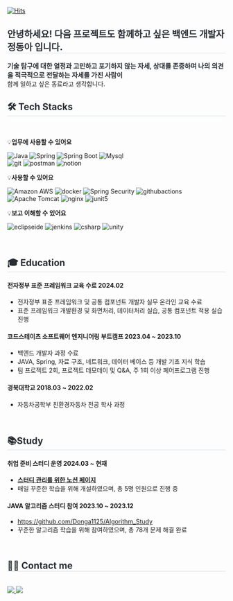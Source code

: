  
[![Hits](https://hits.seeyoufarm.com/api/count/incr/badge.svg?url=https%3A%2F%2Fgithub.com%2FDonga1125%2Fhit-counter&count_bg=%2378D3F7&title_bg=%23C1A2F3&icon=&icon_color=%23E7E7E7&title=hits&edge_flat=true)](https://hits.seeyoufarm.com)
</div>
 <div style="text-align: left;"> 
    <h2 style="border-bottom: 1px solid #d8dee4; color: #282d33;"> 안녕하세요! 다음 프로젝트도 함께하고 싶은 백엔드 개발자 정동아 입니다. </h2>  
    <div style="font-weight: 700; font-size: 15px; text-align: left; color: #282d33;"> 기술 탐구에 대한 열정과 고민하고 포기하지 않는 자세, 상대를 존중하며 나의 의견을 적극적으로 전달하는 자세를 가진 사람이 </div> 함께 일하고 싶은 동료라고 생각합니다.  </div> 
 </div>
    <div style="text-align: left;">
    <h2 style="border-bottom: 1px solid #d8dee4; color: #282d33;"> 🛠️ Tech Stacks </h2> <br> 
    <div style="margin: ; text-align: left;" "text-align: left;"> </div>
	    
💡**업무에 사용할 수 있어요**

![Java](https://img.shields.io/badge/Java-007396?style=for-the-badge&logo=OpenJDK&logoColor=white)
![Spring](https://img.shields.io/badge/spring-6DB33F?style=for-the-badge&logo=spring&logoColor=white)
![Spring Boot](https://img.shields.io/badge/spring_boot-6DB33F?style=for-the-badge&logo=springboot&logoColor=white)
![Mysql](https://img.shields.io/badge/mysql-4479A1?style=for-the-badge&logo=mysql&logoColor=white)
<br>
![git](https://img.shields.io/badge/git-F05032?style=for-the-badge&logo=git&logoColor=white)
![postman](https://img.shields.io/badge/postman-FF6C37?style=for-the-badge&logo=postman&logoColor=white)
![notion](https://img.shields.io/badge/notion-000000?style=for-the-badge&logo=notion&logoColor=white)

💡**사용할 수 있어요**

![Amazon AWS](https://img.shields.io/badge/amazonaws-232F3E?style=for-the-badge&logo=amazonaws&logoColor=white)
![docker](https://img.shields.io/badge/docker-2496ED?style=for-the-badge&logo=docker&logoColor=white)
![Spring Security](https://img.shields.io/badge/spring_security-6DB33F?style=for-the-badge&logo=springsecurity&logoColor=white)
![githubactions](https://img.shields.io/badge/githubactions-2088FF?style=for-the-badge&logo=githubactions&logoColor=white)
<br>
![Apache Tomcat](https://img.shields.io/badge/apachetomcat-F8DC75?style=for-the-badge&logo=apachetomcat&logoColor=black)
![nginx](https://img.shields.io/badge/nginx-009639?style=for-the-badge&logo=nginx&logoColor=white)
![junit5](https://img.shields.io/badge/junit5-25A162?style=for-the-badge&logo=junit5&logoColor=white)


💡**보고 이해할 수 있어요**

![eclipseide](https://img.shields.io/badge/eclipseide-2C2255?style=for-the-badge&logo=eclipseide&logoColor=white)
![jenkins](https://img.shields.io/badge/jenkins-D24939?style=for-the-badge&logo=jenkins&logoColor=white)
![csharp](https://img.shields.io/badge/csharp-512BD4?style=for-the-badge&logo=csharp&logoColor=white)
![unity](https://img.shields.io/badge/unity-FFFFFF?style=for-the-badge&logo=unity&logoColor=black)
</div>
<br>

<div style="text-align: left;">
    <h2 style="border-bottom: 1px solid #d8dee4; color: #282d33;"> 🎓 Education </h2> 
    <div style="margin: ; text-align: left;" "text-align: left;"> </div>
	
#### 전자정부 표준 프레임워크 교육 수료 2024.02
- 전자정부 표준 프레임워크 및 공통 컴포넌트 개발자 실무 온라인 교육 수료
- 표준 프레임워크 개발환경 및 화면처리, 데이터처리 실습, 공통 컴포넌트 적용 실습 진행

#### 코드스테이츠 소프트웨어 엔지니어링 부트캠프 2023.04 ~ 2023.10
- 백엔드 개발자 과정 수료
- JAVA, Spring, 자료 구조, 네트워크, 데이터 베이스 등 개발 기초 지식 학습
- 팀 프로젝트 2회, 프로젝트 데모데이 및 Q&A, 주 1회 이상 페어프로그램 진행

#### 경북대학교 2018.03 ~ 2022.02
- 자동차공학부 친환경자동차 전공 학사 과정
  
<br>

<div style="text-align: left;">
    <h2 style="border-bottom: 1px solid #d8dee4; color: #282d33;"> 📚Study </h2>
    <div style="margin: ; text-align: left;" "text-align: left;"> </div>

#### **취업 준비 스터디 운영** 2024.03 ~ 현재

- [**스터디 관리를 위한 노션 페이지**](https://www.notion.so/04dfec43007d44f3a74676b01e814ec8?pvs=21)
- 매일 꾸준한 학습을 위해 개설하였으며, 총 5명 인원으로 진행 중

#### **JAVA 알고리즘 스터디 참여** 2023.10 ~ 2023.12

- https://github.com/Donga1125/Algorithm_Study
- 꾸준한 알고리즘 학습을 위해 참여하였으며, 총 78개 문제 해결 완료

<br> 
    </div>
    <div style="text-align: left;">
    <h2 style="border-bottom: 1px solid #d8dee4; color: #282d33;"> 🧑‍💻 Contact me </h2> <br> 
    <div style="text-align: left;"> <a href=https://velog.io/@ehddk0133> <img src="https://img.shields.io/badge/Velog-20C997?style=for-the-badge&logo=Velog&logoColor=white&link=https://velog.io/@ehddk0133"> </a>
         <a href=mailto:ehddk0133@naver.com> <img src="https://img.shields.io/badge/Mail-EA4335?style=for-the-badge&logo=Gmail&logoColor=white&link=mailto:ehddk0133@naver.com"> </a>
          </div>  <br> 
    <div style="text-align: left;">  </div> 
    </div>
